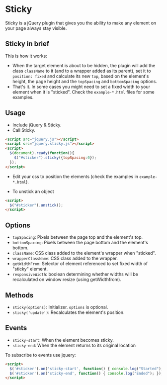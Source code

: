 # Sticky

Sticky is a jQuery plugin that gives you the ability to make any element on your page always stay visible.

## Sticky in brief

This is how it works:

- When the target element is about to be hidden, the plugin will add the class `className` to it (and to a wrapper added as its parent), set it to `position: fixed` and calculate its new `top`, based on the element's height, the page height and the `topSpacing` and `bottomSpacing` options.
- That's it. In some cases you might need to set a fixed width to your element when it is "sticked". Check the `example-*.html` files for some examples.

## Usage

- Include jQuery & Sticky.
- Call Sticky.

```html
<script src="jquery.js"></script>
<script src="jquery.sticky.js"></script>
<script>
  $(document).ready(function(){
    $("#sticker").sticky({topSpacing:0});
  });
</script>
```

- Edit your css to position the elements (check the examples in `example-*.html`).

- To unstick an object

```html
<script>
  $("#sticker").unstick();
</script>
```

## Options

- `topSpacing`: Pixels between the page top and the element's top.
- `bottomSpacing`: Pixels between the page bottom and the element's bottom.
- `className`: CSS class added to the element's wrapper when "sticked".
- `wrapperClassName`: CSS class added to the wrapper.
- `getWidthFrom`: Selector of element referenced to set fixed width of "sticky" element.
- `responsiveWidth`: boolean determining whether widths will be recalculated on window resize (using getWidthfrom).

## Methods

- `sticky(options)`: Initializer. `options` is optional.
- `sticky('update')`: Recalculates the element's position.
 
## Events

- `sticky-start`: When the element becomes sticky.
- `sticky-end`: When the element returns to its original location

To subscribe to events use jquery:

```html
<script>
  $('#sticker').on('sticky-start', function() { console.log("Started"); });
  $('#sticker').on('sticky-end', function() { console.log("Ended"); });
</script>
```
